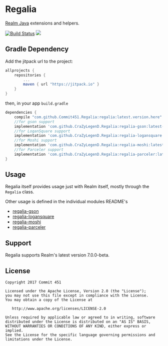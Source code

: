 # Regalia
[Realm Java](https://realm.io/docs/java/latest/) extensions and helpers.

[![Build Status](https://travis-ci.org/Commit451/Regalia.svg?branch=master)](https://travis-ci.org/Commit451/Regalia) [![](https://jitpack.io/v/CraZyLegenD/Regalia.svg)](https://jitpack.io/#CraZyLegenD/Regalia)


## Gradle Dependency
Add the jitpack url to the project:
```groovy
allprojects {
    repositories {
        ...
        maven { url "https://jitpack.io" }
    }
}
```
then, in your app `build.gradle`
```groovy
dependencies {
    compile "com.github.Commit451.Regalia:regalia:latest.version.here"
    //for gson support
    implementation 'com.github.CraZyLegenD.Regalia:regalia-gson:latest-version'
    //for LoganSquare support
    implementation 'com.github.CraZyLegenD.Regalia:regalia-logansquare:latest-version'
    //for Moshi support
    implementation 'com.github.CraZyLegenD.Regalia:regalia-moshi:latest-version'
    //for Parceler support
    implementation 'com.github.CraZyLegenD.Regalia:regalia-parceler:latest-version'
}
```

## Usage
Regalia itself provides usage just with Realm itself, mostly through the `Regalia` class.

Other usage is defined in the individual modules README's

- [regalia-gson](regalia-gson/)
- [regalia-logansquare](regalia-logansquare/)
- [regalia-moshi](regalia-moshi/)
- [regalia-parceler](regalia-parceler/)

## Support
Regalia supports Realm's latest version 7.0.0-beta.

License
--------

    Copyright 2017 Commit 451

    Licensed under the Apache License, Version 2.0 (the "License");
    you may not use this file except in compliance with the License.
    You may obtain a copy of the License at

       http://www.apache.org/licenses/LICENSE-2.0

    Unless required by applicable law or agreed to in writing, software
    distributed under the License is distributed on an "AS IS" BASIS,
    WITHOUT WARRANTIES OR CONDITIONS OF ANY KIND, either express or implied.
    See the License for the specific language governing permissions and
    limitations under the License.
